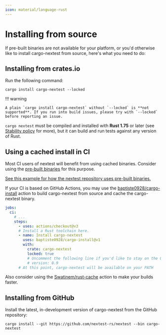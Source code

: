 ```yaml
---
icon: material/language-rust
---
```


# Installing from source

If pre-built binaries are not available for your platform, or you'd otherwise like to install cargo-nextest from source, here's what you need to do:

## Installing from crates.io

Run the following command:

```
cargo install cargo-nextest --locked
```

!!! warning

    A plain `cargo install cargo-nextest` without `--locked` is **not supported**. If you run into build issues, please try with `--locked` before reporting an issue.

`cargo nextest` must be compiled and installed with **Rust 1.75** or later (see [Stability policy] for more), but it can build and run
tests against any version of Rust.

[Stability policy]: ../stability/index.md#minimum-supported-rust-version-msrv

## Using a cached install in CI

Most CI users of nextest will benefit from using cached binaries. Consider using the [pre-built binaries](pre-built-binaries.md) for this purpose.

[See this example for how the nextest repository uses pre-built binaries.](https://github.com/nextest-rs/nextest/blob/0eadcdfa349ff36354de464ecf6002d89ff50fe6/.github/workflows/ci.yml#L124-L125)

If your CI is based on GitHub Actions, you may use the
[baptiste0928/cargo-install](https://github.com/marketplace/actions/cargo-install) action to build cargo-nextest from source and cache
the cargo-nextest binary.

```yaml
jobs:
  ci:
    # ...
    steps:
      - uses: actions/checkout@v3
      # Install a Rust toolchain here.
      - name: Install cargo-nextest
        uses: baptiste0928/cargo-install@v1
        with:
          crate: cargo-nextest
          locked: true
          # Uncomment the following line if you'd like to stay on the 0.9 series
          # version: 0.9
      # At this point, cargo-nextest will be available on your PATH
```

Also consider using the [Swatinem/rust-cache](https://github.com/marketplace/actions/rust-cache)
action to make your builds faster.

## Installing from GitHub

Install the latest, in-development version of cargo-nextest from the GitHub repository:

```
cargo install --git https://github.com/nextest-rs/nextest --bin cargo-nextest
```
